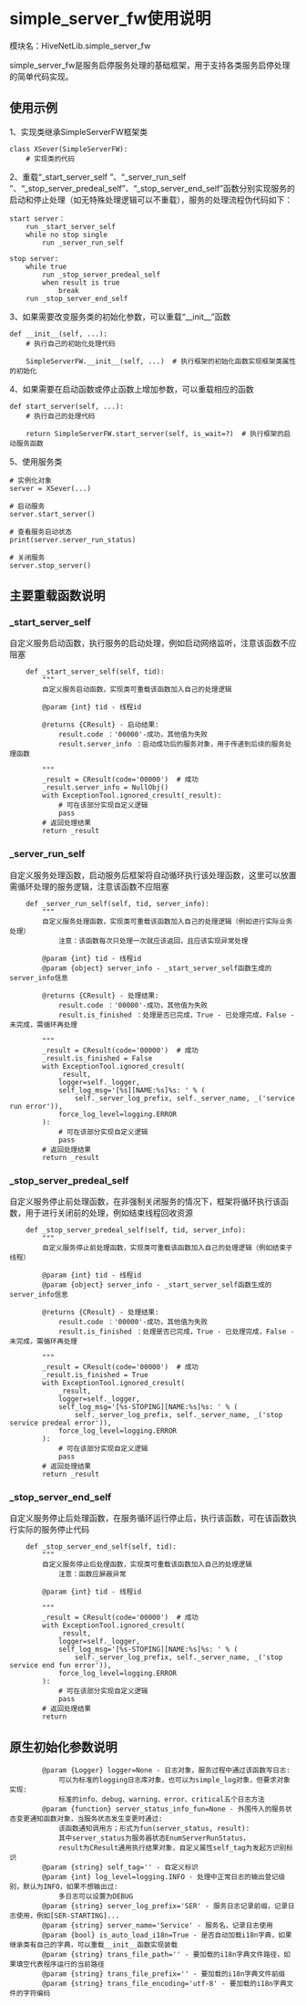 # simple_server_fw使用说明

模块名：HiveNetLib.simple_server_fw

simple_server_fw是服务启停服务处理的基础框架，用于支持各类服务启停处理的简单代码实现。



## 使用示例

1、实现类继承SimpleServerFW框架类

```
class XSever(SimpleServerFW):
	# 实现类的代码
```

2、重载“\_start_server_self ”、“\_server_run_self ”、“\_stop_server_predeal_self”、“\_stop_server_end_self”函数分别实现服务的启动和停止处理（如无特殊处理逻辑可以不重载），服务的处理流程伪代码如下：

```
start server：
	run _start_server_self
	while no stop single
		run _server_run_self

stop server:
	while true
		run _stop_server_predeal_self
		when result is true
			break
	run _stop_server_end_self
```

3、如果需要改变服务类的初始化参数，可以重载“\_\_init\_\_”函数

```
def __init__(self, ...):
	# 执行自己的初始化处理代码
	
	SimpleServerFW.__init__(self, ...)  # 执行框架的初始化函数实现框架类属性的初始化
```

4、如果需要在启动函数或停止函数上增加参数，可以重载相应的函数

```
def start_server(self, ...):
	# 执行自己的处理代码
	
	return SimpleServerFW.start_server(self, is_wait=?)  # 执行框架的启动服务函数
```

5、使用服务类

```
# 实例化对象
server = XSever(...)

# 启动服务
server.start_server()

# 查看服务启动状态
print(server.server_run_status)

# 关闭服务
server.stop_server()
```



## 主要重载函数说明

### _start_server_self 

自定义服务启动函数，执行服务的启动处理，例如启动网络监听，注意该函数不应阻塞

```
	def _start_server_self(self, tid):
        """
        自定义服务启动函数，实现类可重载该函数加入自己的处理逻辑

        @param {int} tid - 线程id

        @returns {CResult} - 启动结果:
            result.code ：'00000'-成功，其他值为失败
            result.server_info ：启动成功后的服务对象，用于传递到后续的服务处理函数

        """
        _result = CResult(code='00000')  # 成功
        _result.server_info = NullObj()
        with ExceptionTool.ignored_cresult(_result):
            # 可在该部分实现自定义逻辑
            pass
        # 返回处理结果
        return _result
```



### _server_run_self 

自定义服务处理函数，启动服务后框架将自动循环执行该处理函数，这里可以放置需循环处理的服务逻辑，注意该函数不应阻塞

```
	def _server_run_self(self, tid, server_info):
        """
        自定义服务处理函数，实现类可重载该函数加入自己的处理逻辑（例如进行实际业务处理）
            注意：该函数每次只处理一次就应该返回，且应该实现异常处理

        @param {int} tid - 线程id
        @param {object} server_info - _start_server_self函数生成的server_info信息

        @returns {CResult} - 处理结果:
            result.code ：'00000'-成功，其他值为失败
            result.is_finished ：处理是否已完成，True - 已处理完成，False - 未完成，需循环再处理

        """
        _result = CResult(code='00000')  # 成功
        _result.is_finished = False
        with ExceptionTool.ignored_cresult(
            _result,
            logger=self._logger,
            self_log_msg='[%s][NAME:%s]%s: ' % (
                self._server_log_prefix, self._server_name, _('service run error')),
            force_log_level=logging.ERROR
        ):
            # 可在该部分实现自定义逻辑
            pass
        # 返回处理结果
        return _result
```



### _stop_server_predeal_self

自定义服务停止前处理函数，在非强制关闭服务的情况下，框架将循环执行该函数，用于进行关闭前的处理，例如结束线程回收资源

```
	def _stop_server_predeal_self(self, tid, server_info):
        """
        自定义服务停止前处理函数，实现类可重载该函数加入自己的处理逻辑（例如结束子线程）

        @param {int} tid - 线程id
        @param {object} server_info - _start_server_self函数生成的server_info信息

        @returns {CResult} - 处理结果:
            result.code ：'00000'-成功，其他值为失败
            result.is_finished ：处理是否已完成，True - 已处理完成，False - 未完成，需循环再处理

        """
        _result = CResult(code='00000')  # 成功
        _result.is_finished = True
        with ExceptionTool.ignored_cresult(
            _result,
            logger=self._logger,
            self_log_msg='[%s-STOPING][NAME:%s]%s: ' % (
                self._server_log_prefix, self._server_name, _('stop service predeal error')),
            force_log_level=logging.ERROR
        ):
            # 可在该部分实现自定义逻辑
            pass
        # 返回处理结果
        return _result
```



### _stop_server_end_self 

自定义服务停止后处理函数，在服务循环运行停止后，执行该函数，可在该函数执行实际的服务停止代码

```
	def _stop_server_end_self(self, tid):
        """
        自定义服务停止后处理函数，实现类可重载该函数加入自己的处理逻辑
            注意：函数应屏蔽异常

        @param {int} tid - 线程id

        """
        _result = CResult(code='00000')  # 成功
        with ExceptionTool.ignored_cresult(
            _result,
            logger=self._logger,
            self_log_msg='[%s-STOPING][NAME:%s]%s: ' % (
                self._server_log_prefix, self._server_name, _('stop service end fun error')),
            force_log_level=logging.ERROR
        ):
            # 可在该部分实现自定义逻辑
            pass
        # 返回处理结果
        return
```



## 原生初始化参数说明

```
		@param {Logger} logger=None - 日志对象，服务过程中通过该函数写日志:
            可以为标准的logging日志库对象，也可以为simple_log对象，但要求对象实现:
            标准的info、debug、warning、error、critical五个日志方法
        @param {function} server_status_info_fun=None - 外围传入的服务状态变更通知函数对象，当服务状态发生变更时通过:
            该函数通知调用方；形式为fun(server_status, result):
            其中server_status为服务器状态EnumServerRunStatus，
            result为CResult通用执行结果对象，自定义属性self_tag为发起方识别标识
        @param {string} self_tag='' - 自定义标识
        @param {int} log_level=logging.INFO - 处理中正常日志的输出登记级别，默认为INFO，如果不想输出过:
            多日志可以设置为DEBUG
        @param {string} server_log_prefix='SER' - 服务日志记录前缀，记录日志使用，例如[SER-STARTING]...
        @param {string} server_name='Service' - 服务名，记录日志使用
        @param {bool} is_auto_load_i18n=True - 是否自动加载i18n字典，如果继承类有自己的字典，可以重载__init__函数实现装载
        @param {string} trans_file_path='' - 要加载的i18n字典文件路径，如果填空代表程序运行的当前路径
        @param {string} trans_file_prefix='' - 要加载的i18n字典文件前缀
        @param {string} trans_file_encoding='utf-8' - 要加载的i18n字典文件的字符编码
```

